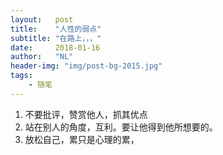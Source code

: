 ```yaml
---
layout:   post
title:    "人性的弱点"
subtitle: "在路上，，，"
date:     2018-01-16
author:   "NL"
header-img: "img/post-bg-2015.jpg"
tags:
    - 随笔
---
```




1. 不要批评，赞赏他人，抓其优点
2. 站在别人的角度，互利。要让他得到他所想要的。
3. 放松自己，累只是心理的累，